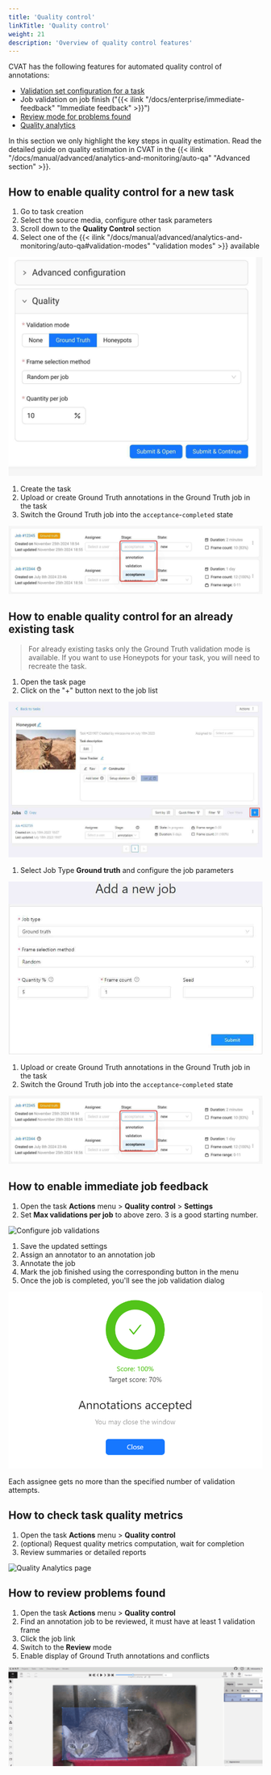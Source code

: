 ```yaml
---
title: 'Quality control'
linkTitle: 'Quality control'
weight: 21
description: 'Overview of quality control features'
---
```


CVAT has the following features for automated quality control of annotations:
- [Validation set configuration for a task](#how-to-enable-quality-control-for-a-new-task)
- Job validation on job finish ("{{< ilink "/docs/enterprise/immediate-feedback" "Immediate feedback" >}}")
- [Review mode for problems found](#how-to-review-problems-found)
- [Quality analytics](#how-to-check-task-quality-metrics)

In this section we only highlight the key steps in quality estimation.
Read the detailed guide on quality estimation in CVAT in the {{< ilink "/docs/manual/advanced/analytics-and-monitoring/auto-qa" "Advanced section" >}}.

## How to enable quality control for a new task

1. Go to task creation
1. Select the source media, configure other task parameters
1. Scroll down to the **Quality Control** section
1. Select one of the {{< ilink "/docs/manual/advanced/analytics-and-monitoring/auto-qa#validation-modes" "validation modes" >}} available

![Create task with validation mode](/images/honeypot09.jpg)

1. Create the task
1. Upload or create Ground Truth annotations in the Ground Truth job in the task
1. Switch the Ground Truth job into the `acceptance`-`completed` state

![Set job status](/images/honeypot10.jpg)

## How to enable quality control for an already existing task

> For already existing tasks only the Ground Truth validation mode is available. If you want
> to use Honeypots for your task, you will need to recreate the task.

1. Open the task page
1. Click on the "+" button next to the job list

![Create job](/images/honeypot01.jpg)

1. Select Job Type **Ground truth** and configure the job parameters

![Configure job parameters](/images/honeypot02.jpg)

1. Upload or create Ground Truth annotations in the Ground Truth job in the task
1. Switch the Ground Truth job into the `acceptance`-`completed` state

![Set job status](/images/honeypot10.jpg)

## How to enable immediate job feedback

1. Open the task **Actions** menu > **Quality control** > **Settings**
1. Set **Max validations per job** to above zero. 3 is a good starting number.

![Configure job validations](/images/immediate-feedback-settings-validations.jpg)

1. Save the updated settings
1. Assign an annotator to an annotation job
1. Annotate the job
1. Mark the job finished using the corresponding button in the menu
1. Once the job is completed, you'll see the job validation dialog

![Job validation successful](/images/immediate-feedback-accept.png)

Each assignee gets no more than the specified number of validation attempts.

## How to check task quality metrics

1. Open the task **Actions** menu > **Quality control**
1. (optional) Request quality metrics computation, wait for completion
1. Review summaries or detailed reports

![Quality Analytics page](/images/honeypot05.jpg)

## How to review problems found

1. Open the task **Actions** menu > **Quality control**
1. Find an annotation job to be reviewed, it must have at least 1 validation frame
1. Click the job link
1. Switch to the **Review** mode
1. Enable display of Ground Truth annotations and conflicts

![GT conflict](/images/honeypot06.gif)
